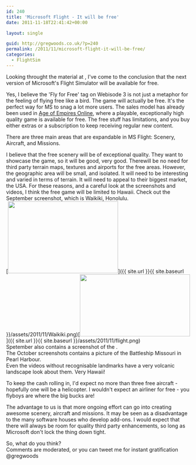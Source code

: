```yaml
---
id: 240
title: 'Microsoft Flight - It will be free'
date: 2011-11-18T22:41:42+00:00

layout: single

guid: http://gregwoods.co.uk/?p=240
permalink: /2011/11/microsoft-flight-it-will-be-free/
categories:
  - FlightSim
---
```

Looking throught the material at <a href="http://www.microsoft.com/games/flight/" title="http://www.microsoft.com/games/flight/" target="_blank"></a>, I've come to the conclusion that the next version of Microsoft's Flight Simulator will be available for free.

Yes, I believe the 'Fly for Free' tag on Webisode 3 is not just a metaphor for the feeling of flying free like a bird. The game will actually be free. It's the perfect way for MS to snag a lot more users. The sales model has already been used in <a href="http://ageofempiresonline.com/" title="Age of Empires Online" target="_blank">Age of Empires Online</a>, where a playable, exceptionally high quality game is available for free. The free stuff has limitations, and you buy either extras or a subscription to keep receiving regular new content.

There are three main areas that are expandable in MS Flight: Scenery, Aircraft, and Missions.

I believe that the free scenery will be of exceptional quality. They want to showcase the game, so it will be good, very good. Therewill be no need for third party terrain maps, textures and airports for the free areas. However, the geographic area will be small, and isolated. It will need to be interesting and varied in terms of terrain. It will need to appeal to their biggest market, the USA. For these reasons, and a careful look at the screenshots and videos, I think the free game will be limited to Hawaii. Check out the September screenshot, which is Waikiki, Honolulu.  
[<img src="{{ site.url }}{{ site.baseurl }}/assets/2011/11/Waikiki-300x196.png" alt="" title="Waikiki" width="300" height="196" class="alignleft size-medium wp-image-242" />]({{ site.url }}{{ site.baseurl }}/assets/2011/11/Waikiki.png)[<img src="{{ site.url }}{{ site.baseurl }}/assets/2011/11/flight-300x169.png" alt="" title="Screen shot from Microsoft Flight website" width="300" height="169" class="alignright size-medium wp-image-248" />]({{ site.url }}{{ site.baseurl }}/assets/2011/11/flight.png)  
Spetember also contains a screenshot of the [](http://www.ifa.hawaii.edu/mko/ "Mauna Kea Observatories").  
The October screenshots contains a picture of the Battleship Missouri in Pearl Harbour.  
Even the videos without recognisable landmarks have a very volcanic landscape look about them. Very Hawaii!

To keep the cash rolling in, I'd expect no more than three free aircraft - hopefully one will be a helicopter. I wouldn't expect an airliner for free - you flyboys are where the big bucks are!

The advantage to us is that more ongoing effort can go into creating awesome scenery, aircraft and missions. It may be seen as a disadvantage to the many software houses who develop add-ons. I would expect that there will always be room for quality third party enhancements, so long as Microsoft don't lock the thing down tight.

So, what do you think?  
Comments are moderated, or you can tweet me for instant gratification @gregwoods